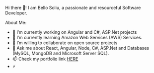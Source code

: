 Hi there 👋!
I am Bello Soliu, a passionate and resourceful Software Developer.

About Me:

- 🔭 I’m currently working on Angular and C#, ASP.Net projects
- 🌱 I’m currently learning Amazon Web Services (AWS) Services.
- 👯 I’m willing to collaborate on open source projects
- 💬 Ask me about React, Angular, Node, C#, ASP.Net and Databases (MySQL, MongoDB and Microsoft Server SQL).
- 📫 Check my portfolio link <a href="https://techflow21.github.io/sobportfolio/">HERE</a>
- ⚡ 
